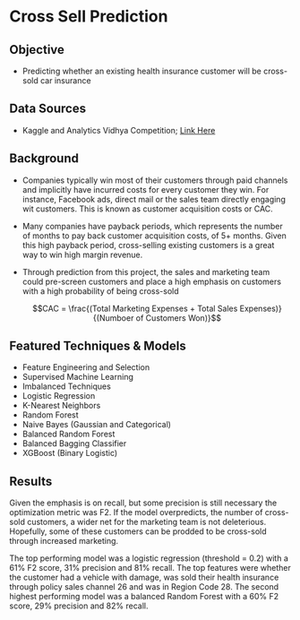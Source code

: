 # Cross Sell Prediction

**Objective** 
---

- Predicting whether an existing health insurance customer will be cross-sold car insurance

**Data Sources**
---
- Kaggle and Analytics Vidhya Competition; [Link Here](https://www.kaggle.com/anmolkumar/health-insurance-cross-sell-prediction)

**Background**
---

- Companies typically win most of their customers through paid channels and implicitly have incurred costs for every customer they win.  For instance, Facebook ads, direct mail or the sales team directly engaging wit customers.  This is known as customer acquisition costs or CAC.

- Many companies have payback periods, which represents the number of months to pay back customer acquisition costs, of 5+ months.  Given this high payback period, cross-selling existing customers is a great way to win high margin revenue.

- Through prediction from this project, the sales and marketing team could pre-screen customers and place a high emphasis on customers with a high probability of being cross-sold
  ```math
  CAC = \frac{(Total Marketing Expenses + Total Sales Expenses)}{(Numboer of Customers Won)}
  ```

## Featured Techniques & Models
- Feature Engineering and Selection 
- Supervised Machine Learning
- Imbalanced Techniques
- Logistic Regression
- K-Nearest Neighbors 
- Random Forest 
- Naive Bayes (Gaussian and Categorical)
- Balanced Random Forest
- Balanced Bagging Classifier 
- XGBoost (Binary Logistic)

**Results**
---

Given the emphasis is on recall, but some precision is still necessary the optimization metric was F2.  If the model overpredicts, the number of cross-sold customers, a wider net for the marketing team is not deleterious.  Hopefully, some of these customers can be prodded to be cross-sold through increased marketing. 

The top performing model was a logistic regression (threshold = 0.2) with a 61% F2 score, 31% precision and 81% recall.  The top features were whether the customer had a vehicle with damage, was sold their health insurance through policy sales channel 26 and was in Region Code 28.  The second highest performing model was a balanced Random Forest with a 60% F2 score, 29% precision and 82% recall.
